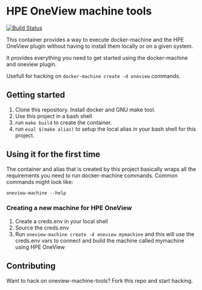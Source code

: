 # HPE OneView machine tools

[![Build Status](https://travis-ci.org/HewlettPackard/docker-machine-oneview.svg?branch=master)](https://travis-ci.org/HewlettPackard/docker-machine-oneview)

This container provides a way to execute docker-machine and the HPE OneView plugin
without having to install them locally or on a given system.

It provides everything you need to get started using the docker-machine and oneview plugin.

Usefull for hacking on `docker-machine create -d oneview` commands.

## Getting started

1. Clone this repository.  Install docker and GNU make tool.
2. Use this project in a bash shell
3. run `make build` to create the container.
4. run `eval $(make alias)` to setup the local alias in your bash shell for this project.

## Using it for the first time

The container and alias that is created by this project basically wraps all
the requirements you need to run docker-machine commands.   Common commands might look
like:

```
oneview-machine --help
```

### Creating a new machine for HPE OneView

1. Create a creds.env in your local shell
2. Source the creds.env
3. Run `oneview-machine create -d oneview mymachine` and this will use the creds.env 
   vars to connect and build the machine called mymachine using HPE OneView

## Contributing

Want to hack on oneview-machine-tools? Fork this repo and start hacking.

